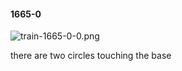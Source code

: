 #### 1665-0
![train-1665-0-0.png](https://github.com/lil-lab/nlvr/raw/master/nlvr/train/images/72/train-1665-0-0.png "train-1665-0-0.png")

there are two circles touching the base